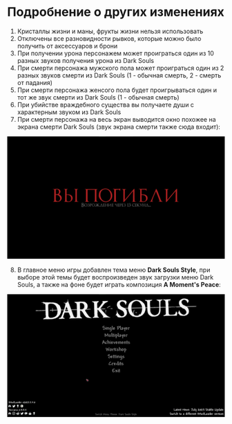 # Подробнение о других изменениях

1. Кристаллы жизни и маны, фрукты жизни нельзя использовать
2. Отключены все разновидности рывков, которые можно было получить от аксессуаров и брони
3. При получении урона персонажем может проиграться один из 10 разных звуков получения урона из Dark Souls
4. При смерти персонажа мужского пола может проиграться один из 2 разных звуков смерти из Dark Souls (1 - обычная смерть, 2 - смерть от падания)
5. При смерти персонажа женсого пола будет проигрываться один и тот же звук смерти из Dark Souls (1 - обычная смерть)
6. При убийстве враждебного существа вы получаете души с характерным звуком из Dark Souls
7. При смерти персонажа на весь экран выводится окно похожее на экрана смерти Dark Souls (звук экрана смерти также сюда входит):

![](https://github.com/rzc0d3r/DarkSouls/blob/main/wiki/images/DeathScreen_RU.jpg)

8. В главное меню игры добавлен тема меню **Dark Souls Style**, при выборе этой темы будет воспроизведен звук загрузки меню Dark Souls, а также на фоне будет играть композиция **A Moment's Peace**:

![](https://github.com/rzc0d3r/DarkSouls/blob/main/wiki/images/MenuTheme.jpg)
